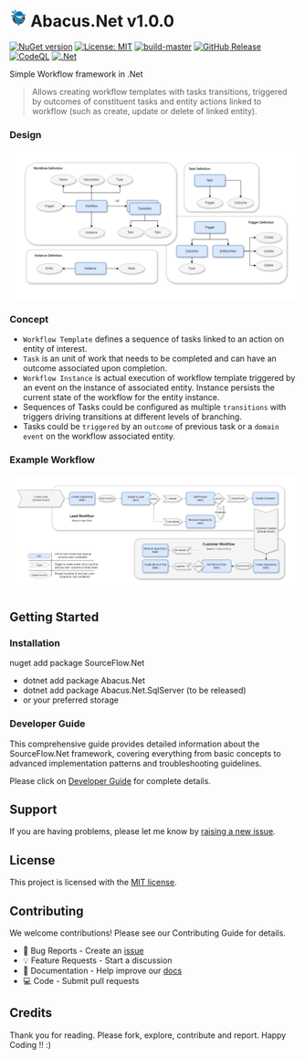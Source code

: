 # <img src="https://github.com/CodeShayk/abacus/blob/master/images/ninja-icon-16.png" alt="ninja" style="width:30px;"/> Abacus.Net v1.0.0
[![NuGet version](https://badge.fury.io/nu/Abacus.Net.svg)](https://badge.fury.io/nu/Abacus.Net) 
[![License: MIT](https://img.shields.io/badge/License-MIT-yellow.svg)](https://github.com/codeshayk/Abacus.Net/blob/master/License.md) 
[![build-master](https://github.com/codeshayk/Abacus.Net/actions/workflows/Master-Build.yml/badge.svg)](https://github.com/codeshayk/Abacus.Net/actions/workflows/Master-Build.yml) 
[![GitHub Release](https://img.shields.io/github/v/release/codeshayk/Abacus.Net?logo=github&sort=semver)](https://github.com/codeshayk/Abacus.Net/releases/latest)
[![CodeQL](https://github.com/codeshayk/Abacus.Net/actions/workflows/Master-CodeQL.yml/badge.svg)](https://github.com/codeshayk/Abacus.Net/actions/workflows/Master-CodeQL.yml) 
[![.Net](https://img.shields.io/badge/.Net-9.0-blue)](https://dotnet.microsoft.com/en-us/download/dotnet/9.0)

Simple Workflow framework in .Net
> Allows creating workflow templates with tasks transitions, triggered by outcomes of constituent tasks and entity actions linked to workflow (such as create, update or delete of linked entity).
### Design
![Abscus.Design](images/abscus.design.png)

### Concept
- `Workflow Template` defines a sequence of tasks linked to an action on entity of interest.
- `Task` is an unit of work that needs to be completed and can have an outcome associated upon completion.
- `Workflow Instance` is actual execution of workflow template triggered by an event on the instance of associated entity. Instance persists the current state of the workflow for the entity instance.
- Sequences of Tasks could be configured as multiple `transitions` with triggers driving transitions at different levels of branching.
- Tasks could be `triggered` by an `outcome` of previous task or a `domain event` on the workflow associated entity.

### Example Workflow
![Abscus.Example](images/abscus.example.png)

## Getting Started
### Installation
nuget add package SourceFlow.Net
 - dotnet add package Abacus.Net
 - dotnet add package Abacus.Net.SqlServer (to be released)
 - or your preferred storage

### Developer Guide
This comprehensive guide provides detailed information about the SourceFlow.Net framework, covering everything from basic concepts to advanced implementation patterns and troubleshooting guidelines.

Please click on [Developer Guide](https://github.com/CodeShayk/Abacus.Net/wiki) for complete details.
## Support
If you are having problems, please let me know by [raising a new issue](https://github.com/CodeShayk/Abacus.Net/issues/new/choose).

## License
This project is licensed with the [MIT license](LICENSE).

## Contributing
We welcome contributions! Please see our Contributing Guide for details.
- 🐛 Bug Reports - Create an [issue](https://github.com/CodeShayk/Abacus.Net/issues/new/choose)
- 💡 Feature Requests - Start a discussion
- 📝 Documentation - Help improve our [docs](https://github.com/CodeShayk/Abacus.Net/wiki)
- 💻 Code - Submit pull requests

## Credits
Thank you for reading. Please fork, explore, contribute and report. Happy Coding !! :)

